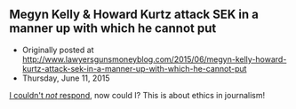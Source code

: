 ## Megyn Kelly &amp; Howard Kurtz attack SEK in a manner up with which he cannot put

 * Originally posted at http://www.lawyersgunsmoneyblog.com/2015/06/megyn-kelly-howard-kurtz-attack-sek-in-a-manner-up-with-which-he-cannot-put
 * Thursday, June 11, 2015

[I couldn't _not_ respond](http://www.salon.com/2015/06/11/megyn\_kelly\_and\_howard\_kurtz\_attacked\_me\_for\_quoting\_her\_accurately\_and\_in\_context\_they\_take\_something\_and\_distort\_it/), now could I? This is about ethics in journalism!